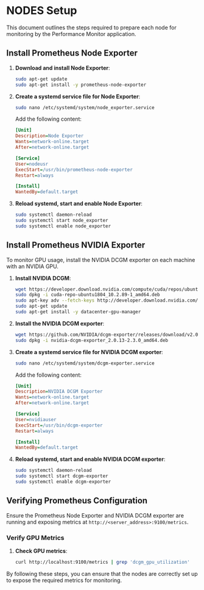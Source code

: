 # NODES Setup

This document outlines the steps required to prepare each node for monitoring by the Performance Monitor application.

## Install Prometheus Node Exporter

1. **Download and install Node Exporter**:

    ```bash
    sudo apt-get update
    sudo apt-get install -y prometheus-node-exporter
    ```

2. **Create a systemd service file for Node Exporter**:

    ```bash
    sudo nano /etc/systemd/system/node_exporter.service
    ```

    Add the following content:

    ```ini
    [Unit]
    Description=Node Exporter
    Wants=network-online.target
    After=network-online.target

    [Service]
    User=nodeusr
    ExecStart=/usr/bin/prometheus-node-exporter
    Restart=always

    [Install]
    WantedBy=default.target
    ```

3. **Reload systemd, start and enable Node Exporter**:

    ```bash
    sudo systemctl daemon-reload
    sudo systemctl start node_exporter
    sudo systemctl enable node_exporter
    ```

## Install Prometheus NVIDIA Exporter

To monitor GPU usage, install the NVIDIA DCGM exporter on each machine with an NVIDIA GPU.

1. **Install NVIDIA DCGM**:

    ```bash
    wget https://developer.download.nvidia.com/compute/cuda/repos/ubuntu1804/x86_64/cuda-repo-ubuntu1804_10.2.89-1_amd64.deb
    sudo dpkg -i cuda-repo-ubuntu1804_10.2.89-1_amd64.deb
    sudo apt-key adv --fetch-keys http://developer.download.nvidia.com/compute/cuda/repos/ubuntu1804/x86_64/7fa2af80.pub
    sudo apt-get update
    sudo apt-get install -y datacenter-gpu-manager
    ```

2. **Install the NVIDIA DCGM exporter**:

    ```bash
    wget https://github.com/NVIDIA/dcgm-exporter/releases/download/v2.0.13-2.3.0/nvidia-dcgm-exporter_2.0.13-2.3.0_amd64.deb
    sudo dpkg -i nvidia-dcgm-exporter_2.0.13-2.3.0_amd64.deb
    ```

3. **Create a systemd service file for NVIDIA DCGM exporter**:

    ```bash
    sudo nano /etc/systemd/system/dcgm-exporter.service
    ```

    Add the following content:

    ```ini
    [Unit]
    Description=NVIDIA DCGM Exporter
    Wants=network-online.target
    After=network-online.target

    [Service]
    User=nvidiauser
    ExecStart=/usr/bin/dcgm-exporter
    Restart=always

    [Install]
    WantedBy=default.target
    ```

4. **Reload systemd, start and enable NVIDIA DCGM exporter**:

    ```bash
    sudo systemctl daemon-reload
    sudo systemctl start dcgm-exporter
    sudo systemctl enable dcgm-exporter
    ```

## Verifying Prometheus Configuration

Ensure the Prometheus Node Exporter and NVIDIA DCGM exporter are running and exposing metrics at `http://<server_address>:9100/metrics`.

### Verify GPU Metrics

1. **Check GPU metrics**:

    ```bash
    curl http://localhost:9100/metrics | grep 'dcgm_gpu_utilization'
    ```

By following these steps, you can ensure that the nodes are correctly set up to expose the required metrics for monitoring.

